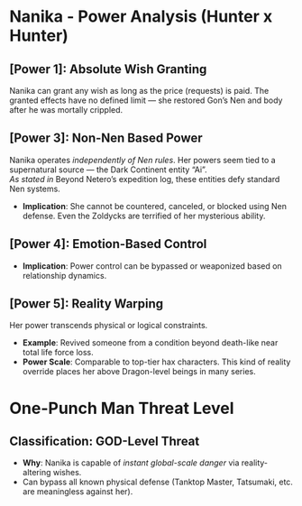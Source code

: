 # Nanika - Power Analysis (Hunter x Hunter)

## [Power 1]: Absolute Wish Granting  
Nanika can grant any wish as long as the price (requests) is paid. The granted effects have no defined limit — she restored Gon’s Nen and body after he was mortally crippled.  

## [Power 3]: Non-Nen Based Power  
Nanika operates *independently of Nen rules*. Her powers seem tied to a supernatural source — the Dark Continent entity “Ai”.  
*As stated in* Beyond Netero’s expedition log, these entities defy standard Nen systems.  
- **Implication**: She cannot be countered, canceled, or blocked using Nen defense. Even the Zoldycks are terrified of her mysterious ability.  

## [Power 4]: Emotion-Based Control  
- **Implication**: Power control can be bypassed or weaponized based on relationship dynamics.

## [Power 5]: Reality Warping  
Her power transcends physical or logical constraints.  
- **Example**: Revived someone from a condition beyond death-like near total life force loss.  
- **Power Scale**: Comparable to top-tier hax characters. This kind of reality override places her above Dragon-level beings in many series.

# One-Punch Man Threat Level

## Classification: **GOD-Level Threat**  
- **Why**: Nanika is capable of *instant global-scale danger* via reality-altering wishes.  
- Can bypass all known physical defense (Tanktop Master, Tatsumaki, etc. are meaningless against her).  
